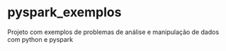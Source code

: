 # pyspark_exemplos
Projeto com exemplos de problemas de análise e manipulação de dados com python e pyspark
